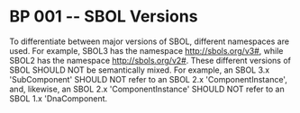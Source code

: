 # BP 001 -- SBOL Versions

To differentiate between major versions of SBOL, different namespaces are used.  For example, SBOL3 has the namespace http://sbols.org/v3#, while SBOL2 has the namespace http://sbols.org/v2#.  These different versions of SBOL SHOULD NOT be semantically mixed. For example, an SBOL 3.x 'SubComponent' SHOULD NOT refer to an SBOL 2.x 'ComponentInstance', and, likewise, an SBOL 2.x 'ComponentInstance' SHOULD NOT refer to an SBOL 1.x 'DnaComponent.
